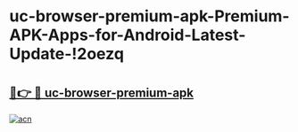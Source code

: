 # uc-browser-premium-apk-Premium-APK-Apps-for-Android-Latest-Update-!2oezq

# <h2><a href="https://u74u5f.esa.edu.pl?title=uc-browser-premium-apk&ref=2oezq">🔗👉 🔴 uc-browser-premium-apk</a></h2>

[![acn](https://github.com/user-attachments/assets/0f9c940e-d8b0-45ae-aac7-cd30a18b3e1c)](https://u74u5f.esa.edu.pl?title=uc-browser-premium-apk&ref=2oezq)

